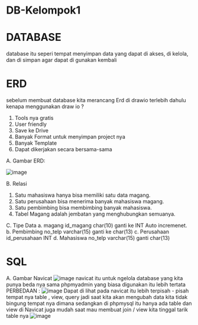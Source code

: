 # DB-Kelompok1

# DATABASE 
database itu seperi tempat menyimpan data yang dapat di akses, di kelola, dan di simpan agar dapat di gunakan kembali 

# ERD 
sebelum membuat database kita merancang Erd di drawio terlebih dahulu
kenapa menggunakan draw io ?
1. Tools nya gratis 
2. User friendly
3. Save ke Drive
4. Banyak Format untuk menyimpan project nya 
5. Banyak Template 
6. Dapat dikerjakan secara bersama-sama 

A. Gambar ERD: 

![image](https://github.com/user-attachments/assets/81f8c7a6-30df-4021-af16-6ed17a41fbf3)

B. Relasi 
1. Satu mahasiswa hanya bisa memiliki satu data magang.
2. Satu perusahaan bisa menerima banyak mahasiswa magang.
3. Satu pembimbing bisa membimbing banyak mahasiswa.
4. Tabel Magang adalah jembatan yang menghubungkan semuanya.

C. Tipe Data 
a. magang 
id_magang char(10) ganti ke INT Auto incremenet. 
b. Pembimbing 
no_telp varchar(15) ganti ke char(13) 
c. Perusahaan 
id_perusahaan INT 
d. Mahasiswa 
no_telp varchar(15) ganti char(13)

# SQL 
A. Gambar Navicat 
![image](https://github.com/user-attachments/assets/63fdc9f1-fccd-4dde-bf9d-23eae483864f)
navicat itu untuk ngelola database yang kita punya beda nya sama phpmyadmin yang biasa digunakan itu lebih tertata 
PERBEDAAN : 
 ![image](https://github.com/user-attachments/assets/568efd72-7890-419b-b753-83e1eff8bbf1)
Dapat di lihat pada navicat itu lebih terpisah - pisah tempat nya 
table , view, query jadi saat kita akan mengubah data kita tidak bingung tempat nya dimana 
sedangkan di phpmysql itu hanya ada table dan view 
di Navicat juga mudah saat mau membuat join / view kita tinggal tarik table nya 
![image](https://github.com/user-attachments/assets/db2c038e-8fe3-46bf-a8ef-9d09f54a7881)
